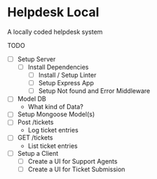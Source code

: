 # Helpdesk Local #

 A locally coded helpdesk system

 TODO

- [ ] Setup Server
  - [ ] Install Dependencies
    - [ ] Install / Setup Linter
    - [ ] Setup Express App
    - [ ] Setup Not found and Error Middleware
- [ ] Model DB
  - What kind of Data?
- [ ] Setup Mongoose Model(s)
- [ ] Post /tickets
  - Log ticket entries
- [ ] GET /tickets
  - List ticket entries
- [ ] Setup a Client
  - [ ] Create a UI for Support Agents
  - [ ] Create a UI for Ticket Submission
